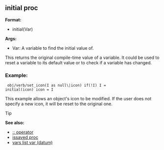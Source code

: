 ## initial proc

**Format:**
+   initial(Var)
<!-- -->
**Args:**
+   Var: A variable to find the initial value of.


This returns the original compile-time value of a variable. It
could be used to reset a variable to its default value or to check if a
variable has changed.
### Example:

```dm
 obj/verb/set_icon(I as null\|icon) if(!I) I =
initial(icon) icon = I 
```
 This example allows an object\'s icon
to be modified. If the user does not specify a new icon, it will be
reset to the original one.

> [!TIP] 
> **See also:**
> +   [:: operator](/ref/operator/::.md) 
> +   [issaved proc](/ref/proc/issaved.md) 
> +   [vars list var (datum)](/ref/datum/var/vars.md) <!-- -->
